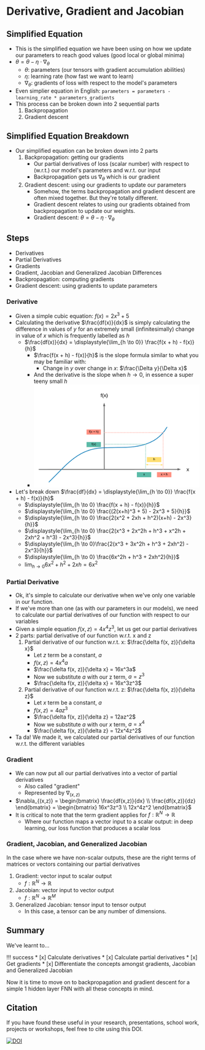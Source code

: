 # Derivative, Gradient and Jacobian

## Simplified Equation
- This is the simplified equation we have been using on how we update our parameters to reach good values (good local or global minima)
- $\theta = \theta - \eta \cdot \nabla_\theta$
    - $\theta$: parameters (our tensors with gradient accumulation abilities)
    - $\eta$: learning rate (how fast we want to learn)
    - $\nabla_\theta$: gradients of loss with respect to the model's parameters
- Even simplier equation in English: `parameters = parameters - learning_rate * parameters_gradients`
- This process can be broken down into 2 sequential parts
    1. Backpropagation
    2. Gradient descent
 
## Simplified Equation Breakdown
- Our simplified equation can be broken down into 2 parts
    1. Backpropagation: getting our gradients
        - Our partial derivatives of loss (scalar number) with respect to (w.r.t.) our model's parameters and w.r.t. our input
        - Backpropagation gets us $\nabla_\theta$ which is our gradient
    2. Gradient descent: using our gradients to update our parameters
        - Somehow, the terms backpropagation and gradient descent are often mixed together. But they're totally different. 
        - Gradient descent relates to using our gradients obtained from backpropagation to update our weights.
        - Gradient descent: $\theta = \theta - \eta \cdot \nabla_\theta$

## Steps
- Derivatives
- Partial Derivatives
- Gradients
- Gradient, Jacobian and Generalized Jacobian Differences
- Backpropagation: computing gradients
- Gradient descent: using gradients to update parameters


### Derivative
- Given a simple cubic equation: $f(x) = 2x^3 + 5$
- Calculating the derivative $\frac{df(x)}{dx}$ is simply calculating the difference in values of $y$ for an extremely small (infinitesimally) change in value of $x$ which is frequently labelled as $h$
    - $\frac{df(x)}{dx} = \displaystyle{\lim_{h \to 0}} \frac{f(x + h) - f(x)}{h}$
        - $\frac{f(x + h) - f(x)}{h}$ is the slope formula similar to what you may be familiar with:
            - Change in $y$ over change in $x$: $\frac{\Delta y}{\Delta x}$
        - And the derivative is the slope when $h \rightarrow 0$, in essence a super teeny small $h$
        - ![](./images/grad.png)
- Let's break down $\frac{df}{dx} = \displaystyle{\lim_{h \to 0}} \frac{f(x + h) - f(x)}{h}$
    - $\displaystyle{\lim_{h \to 0} \frac{f(x + h) - f(x)}{h}}$
    - $\displaystyle{\lim_{h \to 0} \frac{(2(x+h)^3 + 5) - 2x^3 + 5}{h}}$
    - $\displaystyle{\lim_{h \to 0} \frac{2(x^2 + 2xh + h^2)(x+h) - 2x^3}{h}}$
    - $\displaystyle{\lim_{h \to 0} \frac{2(x^3 + 2x^2h + h^3 + x^2h + 2xh^2 + h^3) - 2x^3}{h}}$
    - $\displaystyle{\lim_{h \to 0}\frac{2(x^3 + 3x^2h + h^3 + 2xh^2) - 2x^3}{h}}$
    - $\displaystyle{\lim_{h \to 0} \frac{6x^2h + h^3 + 2xh^2}{h}}$
    - $\displaystyle{\lim_{h \to 0} 6x^2 + h^2 + 2xh} = 6x^2$

### Partial Derivative 
- Ok, it's simple to calculate our derivative when we've only one variable in our function. 
- If we've more than one (as with our parameters in our models), we need to calculate our partial derivatives of our function with respect to our variables
- Given a simple equation $f(x, z) = 4x^4z^3$, let us get our partial derivatives
- 2 parts: partial derivative of our function w.r.t. x and z
    1. Partial derivative of our function w.r.t. x: $\frac{\delta f(x, z)}{\delta x}$
        - Let $z$ term be a constant, $a$ 
        - $f(x, z) = 4x^4a$
        -  $\frac{\delta f(x, z)}{\delta x} = 16x^3a$
        - Now we substitute $a$ with our z term, $a = z^3$
        - $\frac{\delta f(x, z)}{\delta x} = 16x^3z^3$
    2. Partial derivative of our function w.r.t. z: $\frac{\delta f(x, z)}{\delta z}$
        - Let $x$ term be a constant, $a$
        - $f(x, z) = 4az^3$
        - $\frac{\delta f(x, z)}{\delta z} = 12az^2$
        - Now we substitute $a$ with our $x$ term, $a = x^4$
        - $\frac{\delta f(x, z)}{\delta z} = 12x^4z^2$
- Ta da! We made it, we calculated our partial derivatives of our function w.r.t. the different variables

### Gradient
- We can now put all our partial derivatives into a vector of partial derivatives
    - Also called "gradient"
    - Represented by $\nabla_{(x,z)}$
- $\nabla_{(x,z)} = \begin{bmatrix} \frac{df(x,z)}{dx} \\ \frac{df(x,z)}{dz} \end{bmatrix} = \begin{bmatrix} 16x^3z^3 \\ 12x^4z^2 \end{bmatrix}$
- It is critical to note that the term gradient applies for $f : \mathbb{R}^N \rightarrow \mathbb{R}$
    - Where our function maps a vector input to a scalar output: in deep learning, our loss function that produces a scalar loss
    
### Gradient, Jacobian, and Generalized Jacobian
In the case where we have non-scalar outputs, these are the right terms of matrices or vectors containing our partial derivatives

1. Gradient: vector input to scalar output
    - $f : \mathbb{R}^N \rightarrow \mathbb{R}$
2. Jacobian: vector input to vector output
    - $f : \mathbb{R}^N \rightarrow \mathbb{R}^M$
3. Generalized Jacobian: tensor input to tensor output
    - In this case, a tensor can be any number of dimensions.
    

## Summary
We've learnt to...

!!! success
    * [x] Calculate derivatives
    * [x] Calculate partial derivatives
    * [x] Get gradients
    * [x] Differentiate the concepts amongst gradients, Jacobian and Generalized Jacobian

Now it is time to move on to backpropagation and gradient descent for a simple 1 hidden layer FNN with all these concepts in mind.

## Citation
If you have found these useful in your research, presentations, school work, projects or workshops, feel free to cite using this DOI.

[![DOI](https://zenodo.org/badge/139945544.svg)](https://zenodo.org/badge/latestdoi/139945544) 